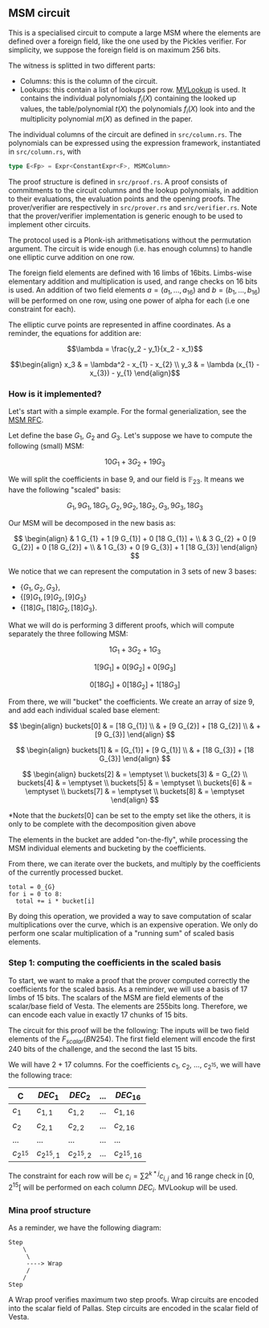 ## MSM circuit

This is a specialised circuit to compute a large MSM where the elements are
defined over a foreign field, like the one used by the Pickles verifier.
For simplicity, we suppose the foreign field is on maximum 256 bits.

The witness is splitted in two different parts:
- Columns: this is the column of the circuit.
- Lookups: this contain a list of lookups per row.
  [MVLookup](https://eprint.iacr.org/2022/1530.pdf) is used. It contains
  the individual polynomials $f_i(X)$ containing the looked up values, the
  table/polynomial $t(X)$ the polynomials $f_i(X)$ look into and the
  multiplicity polynomial $m(X)$ as defined in the paper.

The individual columns of the circuit are defined in `src/column.rs`.
The polynomials can be expressed using the expression framework, instantiated in `src/column.rs`, with
```rust
type E<Fp> = Expr<ConstantExpr<F>, MSMColumn>
```

The proof structure is defined in `src/proof.rs`. A proof consists of
commitments to the circuit columns and the lookup polynomials, in addition to
their evaluations, the evaluation points and the opening proofs.
The prover/verifier are respectively in `src/prover.rs` and `src/verifier.rs`.
Note that the prover/verifier implementation is generic enough to be used to
implement other circuits.

The protocol used is a Plonk-ish arithmetisations without the permutation
argument. The circuit is wide enough (i.e. has enough
columns) to handle one elliptic curve addition on one row.

The foreign field elements are defined with 16 limbs of 16bits. Limbs-wise
elementary addition and multiplication is used, and range checks on 16 bits is
used.
An addition of two field elements $a = (a_{1}, ..., a_{16})$ and $b = (b_{1}, ...,
b_{16})$ will be performed on one row, using one power of alpha for each (i.e one
constraint for each).

The elliptic curve points are represented in affine coordinates.
As a reminder, the equations for addition are:

```math
\lambda = \frac{y_2 - y_1}{x_2 - x_1}
```

```math
\begin{align}
x_3 & = \lambda^2 - x_{1} - x_{2} \\
y_3 & = \lambda (x_{1} - x_{3}) - y_{1}
\end{align}
```


### How is it implemented?

Let's start with a simple example. For the formal generialization, see the [MSM RFC](https://github.com/o1-labs/rfcs/blob/msm/00XX-efficient-msms-for-non-native-pickles-verification.md).

Let define the base $G_{1}$, $G_{2}$ and $G_{3}$.
Let's suppose we have to compute the following (small) MSM:

$$
10 G_{1} + 3 G_{2} + 19 G_{3}
$$

We will split the coefficients in base 9, and our field is $\mathbb{F}_{23}$. It means we have the following "scaled" basis:

$$
G_{1}, 9 G_{1}, 18 G_{1}, G_{2}, 9 G_{2}, 18 G_{2}, G_{3}, 9 G_{3}, 18 G_{3}
$$

Our MSM will be decomposed in the new basis as:

$$
\begin{align}
& 1 G_{1} + 1 [9 G_{1}] + 0 [18 G_{1}] + \\
& 3 G_{2} + 0 [9 G_{2}] + 0 [18 G_{2}] + \\
& 1 G_{3} + 0 [9 G_{3}] + 1 [18 G_{3}]
\end{align}
$$

We notice that we can represent the computation in 3 sets of new 3 bases:
- $`\{G_{1}, G_{2}, G_{3}\}`$,
- $`\{ [9]G_{1}, [9]G_{2}, [9]G_{3} \}`$
- $`\{ [18]G_{1}, [18]G_{2}, [18]G_{3} \}`$.

What we will do is performing 3 different proofs, which will compute separately the three following MSM:

$$
1 G_{1} + 3 G_{2} + 1 G_{3}
$$

$$
1 [9G_{1}] + 0 [9G_{2}] + 0 [9G_{3}]
$$

$$
0 [18G_{1}] + 0 [18G_{2}] + 1 [18G_{3}]
$$

From there, we will "bucket" the coefficients. We create an array of size 9, and add each individual scaled base element:

$$
\begin{align}
buckets[0] & = [18 G_{1}] \\
           & + [9 G_{2}] + [18 G_{2}] \\
           & + [9 G_{3}]
\end{align}
$$

$$
\begin{align}
buckets[1] & = [G_{1}] + [9 G_{1}] \\
           & + [18 G_{3}] + [18 G_{3}]
\end{align}
$$

$$
\begin{align}
buckets[2] & = \emptyset \\
buckets[3] & = G_{2} \\
buckets[4] & = \emptyset \\
buckets[5] & = \emptyset \\
buckets[6] & = \emptyset \\
buckets[7] & = \emptyset \\
buckets[8] & = \emptyset
\end{align}
$$

*Note that the $buckets[0]$ can be set to the empty set like the others, it is
only to be complete with the decomposition given above

The elements in the bucket are added "on-the-fly", while processing the MSM
individual elements and bucketing by the coefficients.

From there, we can iterate over the buckets, and multiply by the coefficients of the currently processed bucket.

```
total = 0_{G}
for i = 0 to 8:
  total += i * bucket[i]
```

By doing this operation, we provided a way to save computation of scalar
multiplications over the curve, which is an expensive operation. We only do
perform one scalar multiplication of a "running sum" of scaled basis elements.


### Step 1: computing the coefficients in the scaled basis

To start, we want to make a proof that the prover computed correctly the
coefficients for the scaled basis. As a reminder, we will use a basis of 17
limbs of 15 bits.
The scalars of the MSM are field elements of the scalar/base field of Vesta.
The elements are 255bits long. Therefore, we can encode each value in exactly 17
chunks of 15 bits.

The circuit for this proof will be the following:
The inputs will be two field elements of the $F_{scalar}(BN254)$. The first
field element will encode the first 240 bits of the challenge, and the second
the last 15 bits.

We will have 2 + 17 columns.
For the coefficients $c_{1}$, $c_{2}$, ..., $c_{2^15}$, we will have the
following trace:

| C          | $DEC_{1}$         | $DEC_{2}$         | ... |   $DEC_{16}$      |
|-------     |------------       |------------       | --- | ------------      |
| $c_{1}$    |   $c_{1, 1}$      |   $c_{1, 2}$      | ... |   $c_{1, 16}$     |
| $c_{2}$    |   $c_{2, 1}$      |   $c_{2, 2}$      | ... |   $c_{2, 16}$     |
|  ...       |  ...              |   ...             | ... |    ...            |
| $c_{2^15}$ |   $c_{2^{15}, 1}$ |   $c_{2^{15}, 2}$ | ... |  $c_{2^{15}, 16}$ |

The constraint for each row will be $c_{i} = \sum 2^{k * j} c_{i, j}$ and 16
range check in $[0, 2^{15}[$ will be performed on each column $DEC_{i}$.
MVLookup will be used.

### Mina proof structure

As a reminder, we have the following diagram:


```
Step
    \
     \
     ----> Wrap
     /
    /
Step
```

A Wrap proof verifies maximum two step proofs.
Wrap circuits are encoded into the scalar field of Pallas.
Step circuits are encoded in the scalar field of Vesta.
